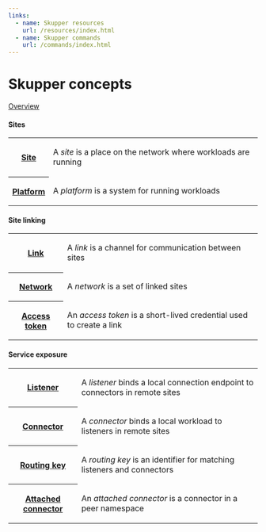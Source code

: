 ```yaml
---
links:
  - name: Skupper resources
    url: /resources/index.html
  - name: Skupper commands
    url: /commands/index.html
---
```


# Skupper concepts

[Overview](overview.html)

#### Sites

<table class="objects">
<tr><th><a href="{{site_prefix}}/concepts/site.html">Site</a></th><td><p>A <em>site</em> is a place on the network where workloads are running</p>
</td></tr>
<tr><th><a href="{{site_prefix}}/concepts/platform.html">Platform</a></th><td><p>A <em>platform</em> is a system for running workloads</p>
</td></tr>
</table>

#### Site linking

<table class="objects">
<tr><th><a href="{{site_prefix}}/concepts/link.html">Link</a></th><td><p>A <em>link</em> is a channel for communication between sites</p>
</td></tr>
<tr><th><a href="{{site_prefix}}/concepts/network.html">Network</a></th><td><p>A <em>network</em> is a set of linked sites</p>
</td></tr>
<tr><th><a href="{{site_prefix}}/concepts/access-token.html">Access token</a></th><td><p>An <em>access token</em> is a short-lived credential used to create a link</p>
</td></tr>
</table>

#### Service exposure

<table class="objects">
<tr><th><a href="{{site_prefix}}/concepts/listener.html">Listener</a></th><td><p>A <em>listener</em> binds a local connection endpoint to connectors in remote sites</p>
</td></tr>
<tr><th><a href="{{site_prefix}}/concepts/connector.html">Connector</a></th><td><p>A <em>connector</em> binds a local workload to listeners in remote sites</p>
</td></tr>
<tr><th><a href="{{site_prefix}}/concepts/routing-key.html">Routing key</a></th><td><p>A <em>routing key</em> is an identifier for matching listeners and connectors</p>
</td></tr>
<tr><th><a href="{{site_prefix}}/concepts/attached-connector.html">Attached connector</a></th><td><p>An <em>attached connector</em> is a connector in a peer namespace</p>
</td></tr>
</table>
